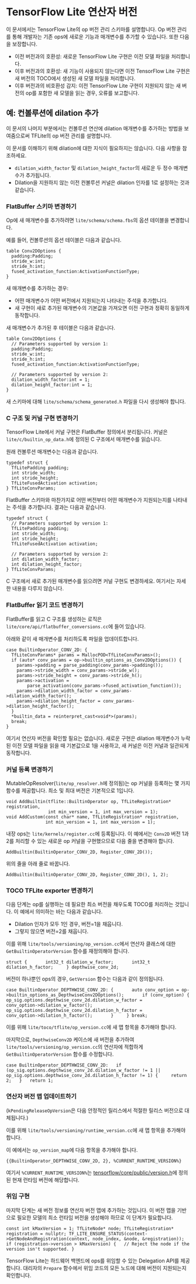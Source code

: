 # TensorFlow Lite 연산자 버전

이 문서에서는 TensorFlow Lite의 op 버전 관리 스키마를 설명합니다. Op 버전 관리를 통해 개발자는 기존 ops에 새로운 기능과 매개변수를 추가할 수 있습니다. 또한 다음을 보장합니다.

- 이전 버전과의 호환성: 새로운 TensorFlow Lite 구현은 이전 모델 파일을 처리합니다.
- 이후 버전과의 호환성: 새 기능이 사용되지 않는다면 이전 TensorFlow Lite 구현은 새 버전의 TOCO에서 생성된 새 모델 파일을 처리합니다.
- 이후 버전과의 비호환성 감지: 이전 TensorFlow Lite 구현이 지원되지 않는 새 버전의 op를 포함한 새 모델을 읽는 경우, 오류를 보고합니다.

## 예: 컨볼루션에 dilation 추가

이 문서의 나머지 부분에서는 컨볼루션 연산에 dilation 매개변수를 추가하는 방법을 보여줌으로써 TFLite의 op 버전 관리를 설명합니다.

이 문서를 이해하기 위해 dilation에 대한 지식이 필요하지는 않습니다. 다음 사항을 참조하세요.

- `dilation_width_factor` 및 `dilation_height_factor`의 새로운 두 정수 매개변수가 추가됩니다.
- Dilation을 지원하지 않는 이전 컨볼루션 커널은 dilation 인자를 1로 설정하는 것과 같습니다.

### FlatBuffer 스키마 변경하기

Op에 새 매개변수를 추가하려면 `lite/schema/schema.fbs`의 옵션 테이블을 변경합니다.

예를 들어, 컨볼루션의 옵션 테이블은 다음과 같습니다.

```
table Conv2DOptions {
  padding:Padding;
  stride_w:int;
  stride_h:int;
  fused_activation_function:ActivationFunctionType;
}
```

새 매개변수를 추가하는 경우:

- 어떤 매개변수가 어떤 버전에서 지원되는지 나타내는 주석을 추가합니다.
- 새 구현이 새로 추가된 매개변수의 기본값을 가져오면 이전 구현과 정확히 동일하게 동작합니다.

새 매개변수가 추가된 후 테이블은 다음과 같습니다.

```
table Conv2DOptions {
  // Parameters supported by version 1:
  padding:Padding;
  stride_w:int;
  stride_h:int;
  fused_activation_function:ActivationFunctionType;

  // Parameters supported by version 2:
  dilation_width_factor:int = 1;
  dilation_height_factor:int = 1;
}
```

새 스키마에 대해 `lite/schema/schema_generated.h` 파일을 다시 생성해야 합니다.

### C 구조 및 커널 구현 변경하기

TensorFlow Lite에서 커널 구현은 FlatBuffer 정의에서 분리됩니다. 커널은 `lite/c/builtin_op_data.h`에 정의된 C 구조에서 매개변수를 읽습니다.

원래 컨볼루션 매개변수는 다음과 같습니다.

```
typedef struct {
  TfLitePadding padding;
  int stride_width;
  int stride_height;
  TfLiteFusedActivation activation;
} TfLiteConvParams;
```

FlatBuffer 스키마와 마찬가지로 어떤 버전부터 어떤 매개변수가 지원되는지를 나타내는 주석을 추가합니다. 결과는 다음과 같습니다.

```
typedef struct {
  // Parameters supported by version 1:
  TfLitePadding padding;
  int stride_width;
  int stride_height;
  TfLiteFusedActivation activation;

  // Parameters supported by version 2:
  int dilation_width_factor;
  int dilation_height_factor;
} TfLiteConvParams;
```

C 구조에서 새로 추가된 매개변수를 읽으려면 커널 구현도 변경하세요. 여기서는 자세한 내용을 다루지 않습니다.

### FlatBuffer 읽기 코드 변경하기

FlatBuffer를 읽고 C 구조를 생성하는 로직은 `lite/core/api/flatbuffer_conversions.cc`에 들어 있습니다.

아래와 같이 새 매개변수를 처리하도록 파일을 업데이트합니다.

```
case BuiltinOperator_CONV_2D: {
  TfLiteConvParams* params = MallocPOD<TfLiteConvParams>();
  if (auto* conv_params = op->builtin_options_as_Conv2DOptions()) {
    params->padding = parse_padding(conv_params->padding());
    params->stride_width = conv_params->stride_w();
    params->stride_height = conv_params->stride_h();
    params->activation =
        parse_activation(conv_params->fused_activation_function());
    params->dilation_width_factor = conv_params->dilation_width_factor();
    params->dilation_height_factor = conv_params->dilation_height_factor();
  }
  *builtin_data = reinterpret_cast<void*>(params);
  break;
}
```

여기서 연산자 버전을 확인할 필요는 없습니다. 새로운 구현은 dilation 매개변수가 누락된 이전 모델 파일을 읽을 때 기본값으로 1을 사용하고, 새 커널은 이전 커널과 일관되게 동작합니다.

### 커널 등록 변경하기

MutableOpResolver(`lite/op_resolver.h`에 정의됨)는 op 커널을 등록하는 몇 가지 함수를 제공합니다. 최소 및 최대 버전은 기본적으로 1입니다.

```
void AddBuiltin(tflite::BuiltinOperator op, TfLiteRegistration* registration,
                int min_version = 1, int max_version = 1);
void AddCustom(const char* name, TfLiteRegistration* registration,
               int min_version = 1, int max_version = 1);
```

내장 ops는 `lite/kernels/register.cc`에 등록됩니다. 이 예에서는 `Conv2D` 버전 1과 2를 처리할 수 있는 새로운 op 커널을 구현했으므로 다음 줄을 변경해야 합니다.

```
AddBuiltin(BuiltinOperator_CONV_2D, Register_CONV_2D());
```

위의 줄을 아래 줄로 바꿉니다.

```
AddBuiltin(BuiltinOperator_CONV_2D, Register_CONV_2D(), 1, 2);
```

### TOCO TFLite exporter 변경하기

다음 단계는 op를 실행하는 데 필요한 최소 버전을 채우도록 TOCO를 처리하는 것입니다. 이 예에서 의미하는 바는 다음과 같습니다.

- Dilation 인자가 모두 1인 경우, 버전=1을 채웁니다.
- 그렇지 않으면 버전=2를 채웁니다.

이를 위해 `lite/tools/versioning/op_version.cc`에서 연산자 클래스에 대한 `GetBuiltinOperatorVersion` 함수를 재정의해야 합니다.

```
struct {       int32_t dilation_w_factor;       int32_t dilation_h_factor;     } depthwise_conv_2d;
```

버전이 하나뿐인 ops의 경우, `GetVersion` 함수는 다음과 같이 정의됩니다.

```
case BuiltinOperator_DEPTHWISE_CONV_2D: {       auto conv_option = op->builtin_options_as_DepthwiseConv2DOptions();       if (conv_option) {         op_sig.options.depthwise_conv_2d.dilation_w_factor =             conv_option->dilation_w_factor();         op_sig.options.depthwise_conv_2d.dilation_h_factor =             conv_option->dilation_h_factor();       }     } break;
```

이를 위해 `lite/toco/tflite/op_version.cc`에 새 맵 항목을 추가해야 합니다.

마지막으로, `DepthwiseConv2D` 케이스에 새 버전을 추가하여 `lite/tools/versioning/op_version.cc`의 연산자에 적합하게 `GetBuiltinOperatorVersion` 함수를 수정합니다.

```
case BuiltinOperator_DEPTHWISE_CONV_2D:   if (op_sig.options.depthwise_conv_2d.dilation_w_factor != 1 ||       op_sig.options.depthwise_conv_2d.dilation_h_factor != 1) {     return 2;   }   return 1;
```

### 연산자 버전 맵 업데이트하기

(`kPendingReleaseOpVersion`은 다음 안정적인 릴리스에서 적절한 릴리스 버전으로 대체됩니다.)

이를 위해 `lite/tools/versioning/runtime_version.cc`에 새 맵 항목을 추가해야 합니다.

이 예에서는 `op_version_map`에 다음 항목을 추가해야 합니다.

```
{{BuiltinOperator_DEPTHWISE_CONV_2D, 2}, %CURRENT_RUNTIME_VERSION%}
```

여기서 `%CURRENT_RUNTIME_VERSION%`는 [tensorflow/core/public/version.h](https://github.com/tensorflow/tensorflow/blob/master/tensorflow/core/public/version.h)에 정의된 현재 런타임 버전에 해당합니다.

### 위임 구현

마지막 단계는 새 버전 정보를 연산자 버전 맵에 추가하는 것입니다. 이 버전 맵을 기반으로 필요한 모델의 최소 런타임 버전을 생성해야 하므로 이 단계가 필요합니다.

```
const int kMaxVersion = 1; TfLiteNode* node; TfLiteRegistration* registration = nullptr; TF_LITE_ENSURE_STATUS(context->GetNodeAndRegistration(context, node_index, &node, &registration));  if (registration->version > kMaxVersion) {   // Reject the node if the version isn't supported. }
```

TensorFlow Lite는 하드웨어 백엔드에 ops를 위임할 수 있는 Delegation API를 제공합니다. 대리자의 `Prepare` 함수에서 위임 코드의 모든 노드에 대해 버전이 지원되는지 확인합니다.
